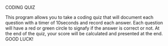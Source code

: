 CODING QUIZ
 
 This program allows you to take a coding quiz that will document each question with a timer of 10seconds and record each answer. 
 Each question will have a red or green circle to signafy if the answer is correct or not. At the end of the quiz, your score 
 will be calculated and presented at the end. GOOD LUCK!
 
 
 
 
